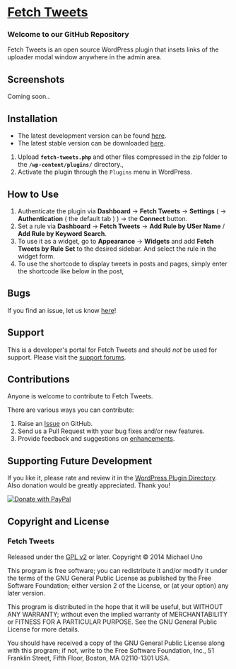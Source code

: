 # [Fetch Tweets](http://wordpress.org/plugins/fetch-tweets/) #

### Welcome to our GitHub Repository

Fetch Tweets is an open source WordPress plugin that insets links of the uploader modal window anywhere in the admin area.

## Screenshots ##
Coming soon..

## Installation ##

- The latest development version can be found [here](https://github.com/michaeluno/Fetch-Tweets/branches). 
- The latest stable version can be downloaded [here](http://downloads.wordpress.org/plugin/fetch-tweets.latest-stable.zip).

1. Upload **`fetch-tweets.php`** and other files compressed in the zip folder to the **`/wp-content/plugins/`** directory.,
2. Activate the plugin through the `Plugins` menu in WordPress.

## How to Use ##

1. Authenticate the plugin via **Dashboard** -> **Fetch Tweets** -> **Settings** ( -> **Authentication** ( the default tab ) ) -> the **Connect** button.
2. Set a rule via **Dashboard** -> **Fetch Tweets** -> **Add Rule by USer Name** / **Add Rule by Keyword Search**.
3. To use it as a widget, go to **Appearance** -> **Widgets** and add **Fetch Tweets by Rule Set** to the desired sidebar. And select the rule in the widget form.
4. To use the shortcode to display tweets in posts and pages, simply enter the shortcode like below in the post,


## Bugs ##
If you find an issue, let us know [here](https://github.com/michaeluno/Fetch-Tweets/issues)!

## Support ##
This is a developer's portal for Fetch Tweets and should _not_ be used for support. Please visit the [support forums](http://wordpress.org/support/plugin/fetch-tweets).

## Contributions ##
Anyone is welcome to contribute to Fetch Tweets.

There are various ways you can contribute:

1. Raise an [Issue](https://github.com/michaeluno/Fetch-Tweets/issues) on GitHub.
2. Send us a Pull Request with your bug fixes and/or new features.
3. Provide feedback and suggestions on [enhancements](https://github.com/michaeluno/Fetch-Tweets/issues?direction=desc&labels=Enhancement&page=1&sort=created&state=open).

## Supporting Future Development ##

If you like it, please rate and review it in the [WordPress Plugin Directory](http://wordpress.org/support/view/plugin-reviews/fetch-tweets?filter=5). Also donation would be greatly appreciated. Thank you!

[![Donate with PayPal](https://www.paypal.com/en_US/i/btn/x-click-but04.gif)](https://en.michaeluno.jp/donate) 

## Copyright and License ##

### Fetch Tweets ###
Released under the [GPL v2](./LICENSE.txt) or later.
Copyright © 2014 Michael Uno

This program is free software; you can redistribute it and/or modify
it under the terms of the GNU General Public License as published by
the Free Software Foundation; either version 2 of the License, or
(at your option) any later version.

This program is distributed in the hope that it will be useful,
but WITHOUT ANY WARRANTY; without even the implied warranty of
MERCHANTABILITY or FITNESS FOR A PARTICULAR PURPOSE.  See the
GNU General Public License for more details.

You should have received a copy of the GNU General Public License along
with this program; if not, write to the Free Software Foundation, Inc.,
51 Franklin Street, Fifth Floor, Boston, MA 02110-1301 USA.